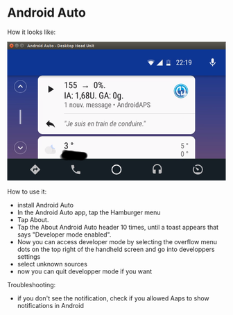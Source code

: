 # Android Auto

How it looks like:

![Screenshot 1](../images/Android-auto1.png)

How to use it:

* install Android Auto
* In the Android Auto app, tap the Hamburger menu
* Tap About.
* Tap the About Android Auto header 10 times, until a toast appears that says "Developer mode enabled".
* Now you can access developer mode by selecting the overflow menu dots on the top right of the handheld screen and go into developpers settings
* select unknown sources
* now you can quit developper mode if you want

Troubleshooting:
* if you don't see the notification, check if you allowed Aaps to show notifications in Android
